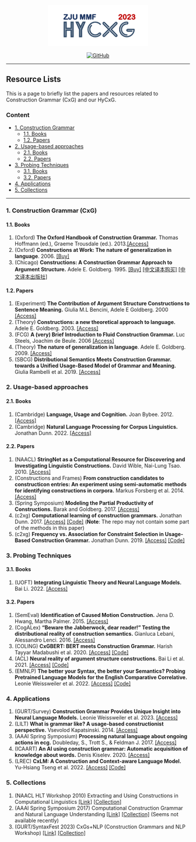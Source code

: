 <p align="center" >
    <a href="https://github.com/xlxwalex/HyCxG/tree/main/HyCXG">
    <br>
    <img src="https://github.com/xlxwalex/HyCxG/blob/main/figures/sub-logo.png" width="275"/>
    <br>
    </a>
</p>
<p align="center">
    <a href="https://github.com/xlxwalex/HyCxG/blob/main/LICENSE">
        <img alt="GitHub" src="https://img.shields.io/github/license/xlxwalex/HyCxG.svg?color=blue&style=flat-square">
    </a>
</p>

---

## Resource Lists
This is a page to briefly list the papers and resources related to Construction Grammar (CxG) and our HyCxG.

### Content
- [1. Construction Grammar](#1-construction-grammar--cxg-)
  - [1.1. Books](#11-books)
  - [1.2. Papers](#12-papers)
- [2. Usage-based approaches](#2-usage-based-approaches)
  - [2.1. Books](#21-books)
  - [2.2. Papers](#22-papers)
- [3. Probing Techniques](#3-probing-techniques)
  - [3.1. Books](#31-books)
  - [3.2. Papers](#32-papers)
- [4. Applications](#4-applications)
- [5. Collections](#5-collections)

---

### 1. Construction Grammar (CxG)
#### 1.1. Books
1. (Oxford) **The Oxford Handbook of Construction Grammar.** Thomas Hoffmann (ed.), Graeme Trousdale (ed.). 2013.[[Access]](https://academic.oup.com/edited-volume/34551)
2. (Oxford) **Constructions at Work: The nature of generalization in language**. 2006. [[Buy]](https://global.oup.com/academic/product/constructions-at-work-9780199268528?cc=cn&lang=en&)
3. (Chicago) **Constructions: A Construction Grammar Approach to Argument Structure.** Adele E. Goldberg. 1995. [[Buy]](https://press.uchicago.edu/ucp/books/book/chicago/C/bo3683810.html) [[中文译本购买]](https://www.amazon.cn/dp/B0011F6ARU) [[中文译本出版社]](https://www.pup.cn/bookDetail?name=%25E6%259E%2584%25E6%259E%25B6%25EF%25BC%259A%25E8%25AE%25BA%25E5%2585%2583%25E7%25BB%2593%25E6%259E%2584%25E7%259A%2584%25E6%259E%2584%25E5%25BC%258F%25E8%25AF%25AD%25E6%25B3%2595%25E7%25A0%2594%25E7%25A9%25B6&id=29fe9afc186011e9805800163e0a6607&0.37386406733567124)

#### 1.2. Papers
1. (Experiment) **The Contribution of Argument Structure Constructions to Sentence Meaning.** Giulia M.L Bencini, Adele E Goldberg. 2000 [[Access]](https://www.sciencedirect.com/science/article/abs/pii/S0749596X00927578)
2. (Theory) **Constructions: a new theoretical approach to language.** Adele E. Goldberg. 2003. [[Access]](https://www.sciencedirect.com/science/article/pii/S1364661303000809)
3. (FCG) **A (very) Brief Introduction to Fluid Construction Grammar.** Luc Steels, Joachim de Beule. 2006 [[Access]](https://aclanthology.org/W06-3510/)
4. (Theory) **The nature of generalization in language**. Adele E. Goldberg. 2009. [[Access]](https://doi.org/10.1515/COGL.2009.005)
5. (SBCG) **Distributional Semantics Meets Construction Grammar. towards a Unified Usage-Based Model of Grammar and Meaning.**  Giulia Rambelli et al. 2019. [[Access]](https://aclanthology.org/W19-3312/)

### 2. Usage-based approaches
#### 2.1. Books
1. (Cambridge) **Language, Usage and Cognition.** Joan Bybee. 2012. [[Access]](https://www.cambridge.org/core/books/language-usage-and-cognition/46BF7213957AF53492A7B03A9BCE9DA0#fndtn-information) 
2. (Cambridge) **Natural Language Processing for Corpus Linguistics.** Jonathan Dunn. 2022. [[Access]](https://www.cambridge.org/core/elements/abs/natural-language-processing-for-corpus-linguistics/1063EED446D505D33E0FAB43BDA98DF5)

#### 2.2. Papers
1. (NAACL) **StringNet as a Computational Resource for Discovering and Investigating Linguistic Constructions.** David Wible, Nai-Lung Tsao. 2010. [[Access]](https://aclanthology.org/W10-0804/)
2. (Constructions and Frames) **From construction candidates to constructicon entries: An experiment using semi-automatic methods for identifying constructions in corpora.**  Markus Forsberg et al. 2014. [[Access]](https://www.jbe-platform.com/content/journals/10.1075/cf.6.1.07for)
3. (Spring Symposium) **Modeling the Partial Productivity of Constructions.** Barak and Goldberg. 2017. [[Access]](https://adele.princeton.edu/wp-content/uploads/sites/277/2015/04/17AAAI-Libby.pdf)
4. (c2xg) **Computational learning of construction grammars.** Jonathan Dunn. 2017. [[Access]](https://www.cambridge.org/core/journals/language-and-cognition/article/computational-learning-of-construction-grammars/43E9BA63CD01CB2912029FF32721076E) [[Code]](https://github.com/jonathandunn/c2xg) (**Note**: The repo may not contain some part of the methods in this paper) 
5. (c2xg) **Frequency vs. Association for Constraint Selection in Usage-Based Construction Grammar.** Jonathan Dunn. 2019. [[Access]](https://aclanthology.org/W19-2913/) [[Code]](https://github.com/jonathandunn/c2xg)

### 3. Probing Techniques
#### 3.1. Books
1. (UOFT) **Integrating Linguistic Theory and Neural Language Models.** Bai Li. 2022. [[Access]](https://tspace.library.utoronto.ca/bitstream/1807/125393/1/Li_Bai_202211_PhD_thesis.pdf)

#### 3.2. Papers
1. (SemEval) **Identification of Caused Motion Construction.** Jena D. Hwang, Martha Palmer. 2015. [[Access]](https://aclanthology.org/S15-1006/)
2. (CogALex) **“Beware the Jabberwock, dear reader!” Testing the distributional reality of construction semantics.** Gianluca Lebani, Alessandro Lenci. 2016. [[Access]](https://aclanthology.org/W16-5302/) 
3. (COLING) **CxGBERT: BERT meets Construction Grammar.** Harish Tayyar Madabushi et al. 2020. [[Access]](https://aclanthology.org/2020.coling-main.355) [[Code]](https://github.com/H-TayyarMadabushi/CxGBERT-BERT-meets-Construction-Grammar)
4. (ACL) **Neural reality of argument structure constructions.** Bai Li et al. 2021. [[Access]](https://aclanthology.org/2022.acl-long.512/) [[Code]](https://github.com/SPOClab-ca/neural-reality-constructions)
5. (EMNLP) **The better your Syntax, the better your Semantics? Probing Pretrained Language Models for the English Comparative Correlative.** Leonie Weissweiler et al. 2022. [[Access]](https://aclanthology.org/2022.emnlp-main.746/) [[Code]](https://github.com/LeonieWeissweiler/ComparativeCorrelative)

### 4. Applications
1. (GURT/Survey) **Construction Grammar Provides Unique Insight into Neural Language Models.** Leonie Weissweiler et al. 2023. [[Access]](https://aclanthology.org/2023.cxgsnlp-1.10/)
2. (LILT) **What is grammar like? A usage-based constructionist perspective.** Vsevolod Kapatsinski. 2014. [[Access]](https://aclanthology.org/2014.lilt-11.2/)
3. (AAAI Spring Symposium) **Processing natural language about ongoing actions in ecg.** Doubleday, S., Trott S., & Feldman J. 2017. [[Access]](https://www.icsi.berkeley.edu/icsi/node/5804)
4. (ICAART) **An AI using construction grammar: Automatic acquisition of knowledge about words.** Denis Kiselev. 2020. [[Access]](https://www.scitepress.org/Papers/2020/88659/88659.pdf)
5. (LREC) **CxLM: A Construction and Context-aware Language Model.** Yu-Hsiang Tseng et al. 2022. [[Access]](https://aclanthology.org/2022.lrec-1.683/) [[Code]](https://github.com/lopentu/CxLM)

### 5. Collections
1. (NAACL HLT Workshop 2010) Extracting and Using Constructions in Computational Linguistics [[Link]](https://aclanthology.org/venues/ws/) [[Collection]](https://aclanthology.org/volumes/W10-08/)
2. (AAAI Spring Symposium 2017) Computational Construction Grammar and Natural Language Understanding [[Link]](https://www.aiinternational.org/Press/Reports/Symposia/Spring/ss-17.php) [[Collection]](https://www.aiinternational.org/Library/Symposia/Spring/ss17-02.php) (Seems not available recently)
3. (GURT/SyntaxFest 2023) CxGs+NLP (Construction Grammars and NLP Workshop) [[Link]](https://gurt.georgetown.edu/gurt-2023/) [[Collection]](https://aclanthology.org/volumes/2023.cxgsnlp-1/)